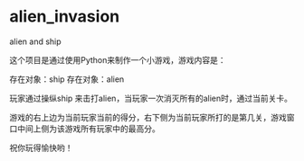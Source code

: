 # alien_invasion
alien and ship

这个项目是通过使用Python来制作一个小游戏，游戏内容是：

存在对象：ship
存在对象：alien

玩家通过操纵ship 来击打alien，当玩家一次消灭所有的alien时，通过当前关卡。

游戏的右上边为当前玩家当前的得分，右下侧为当前玩家所打的是第几关，游戏窗口中间上侧为该游戏所有玩家中的最高分。

祝你玩得愉快哟！

